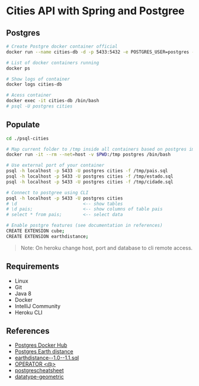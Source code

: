 # Cities API with Spring and Postgree

## Postgres

```bash
# Create Postgre docker container official
docker run --name cities-db -d -p 5433:5432 -e POSTGRES_USER=postgres -e POSTGRES_PASSWORD=password -e POSTGRES_DB=cities postgres

# List of docker containers running
docker ps

# Show logs of container
docker logs cities-db

# Acess container
docker exec -it cities-db /bin/bash
# psql -U postgres cities
```

## Populate

```bash
cd ./psql-cities

# Map current folder to /tmp inside all containers based on postgres image
docker run -it --rm --net=host -v $PWD:/tmp postgres /bin/bash

# Use external port of your container
psql -h localhost -p 5433 -U postgres cities -f /tmp/pais.sql
psql -h localhost -p 5433 -U postgres cities -f /tmp/estado.sql
psql -h localhost -p 5433 -U postgres cities -f /tmp/cidade.sql

# Connect to postgree using CLI
psql -h localhost -p 5433 -U postgres cities
# \d                         <-- show tables
# \d pais;                   <-- show columns of table pais
# select * from pais;        <-- select data

# Enable postgre features (see documentation in references)
CREATE EXTENSION cube; 
CREATE EXTENSION earthdistance;
```

> Note: On heroku change host, port and database to cli remote access.

## Requirements

* Linux
* Git
* Java 8
* Docker
* IntelliJ Community
* Heroku CLI

## References

* [Postgres Docker Hub](https://hub.docker.com/_/postgres)
* [Postgres Earth distance](https://www.postgresql.org/docs/current/earthdistance.html)
* [earthdistance--1.0--1.1.sql](https://github.com/postgres/postgres/blob/master/contrib/earthdistance/earthdistance--1.0--1.1.sql)
* [OPERATOR <@>](https://github.com/postgres/postgres/blob/master/contrib/earthdistance/earthdistance--1.1.sql)
* [postgrescheatsheet](https://postgrescheatsheet.com/#/tables)
* [datatype-geometric](https://www.postgresql.org/docs/current/datatype-geometric.html)